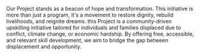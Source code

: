 Our Project stands as a beacon of hope and transformation. This initiative is more than just a program, it's a movement to restore dignity, rebuild livelihoods, and reignite dreams.
this Project is a community-driven upskilling initiative tailored for individuals and families displaced due to conflict, climate change, or economic hardship. By offering free, accessible, and relevant skill development, we aim to bridge the gap between displacement and opportunity.
